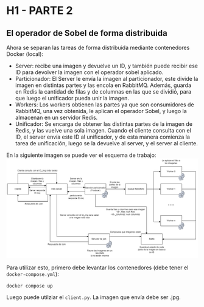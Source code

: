 # H1 - PARTE 2
## El operador de Sobel de forma distribuida

Ahora se separan las tareas de forma distribuida mediante contenedores Docker (local):
- Server: recibe una imagen y devuelve un ID, y también puede recibir ese ID para devolver la imagen con el operador sobel aplicado.
- Particionador: El Server le envía la imagen al particionador, este divide la imagen en distintas partes y las encola en RabbitMQ. Además, guarda en Redis la cantidad de filas y de columnas en las que se dividió, para que luego el unificador pueda unir la imagen.
- Workers: Los workers obtienen las partes ya que son consumidores de RabbitMQ, una vez obtenida, le aplican el operador Sobel, y luego la almacenan en un servidor Redis.
- Unificador: Se encarga de obtener las distintas partes de la imagen de Redis, y las vuelve una sola imagen. Cuando el cliente consulta con el ID, el server envía este ID al unificador, y de esta manera comienza la tarea de unificación, luego se la devuelve al server, y el server al cliente.

En la siguiente imagen se puede ver el esquema de trabajo:
![alt text](esquema.png)


Para utilizar esto, primero debe levantar los contenedores (debe tener el ```docker-compose.yml```):
```
docker compose up
```
Luego puede utilziar el ```client.py```. La imagen que envía debe ser .jpg.